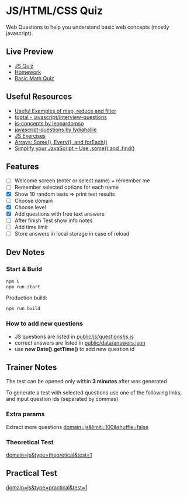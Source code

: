 # JS/HTML/CSS Quiz

Web Questions to help you understand basic web concepts (mostly javascript).

## Live Preview

- [JS Quiz](https://nmatei.github.io/simple-quiz-app/public/?domain=js&level=20)
- [Homework](https://nmatei.github.io/simple-quiz-app/public/?domain=js-homework&level=15)
- [Basic Math Quiz](https://nmatei.github.io/simple-quiz-app/public/?domain=math&level=22)

## Useful Resources

- [Useful Examples of map, reduce and filter](https://link.medium.com/XezVbaWgNT)
- [toptal - javascript/interview-questions](https://www.toptal.com/javascript/interview-questions)
- [js-concepts by leonardomso](https://github.com/leonardomso/33-js-concepts#1-call-stack)
- [javascript-questions by lydiahallie](https://github.com/lydiahallie/javascript-questions/blob/master/README.md)
- [JS Exercises](https://ydkjs-exercises.com/)
- [Arrays: Some(), Every(), and forEach()](https://levelup.gitconnected.com/javascript-array-some-vs-every-vs-foreach-knowledge-scoops-81dfe43369c6)
- [Simplify your JavaScript – Use .some() and .find()](https://medium.com/poka-techblog/simplify-your-javascript-use-some-and-find-f9fb9826ddfd)

## Features

- [ ] Welcome screen (enter or select name) + remember me
- [ ] Remember selected options for each name
- [x] Show 10 random tests => print test results
- [ ] Choose domain
- [x] Choose level
- [x] Add questions with free text answers
- [ ] After finish Test show info notes
- [ ] Add time limit
- [ ] Store answers in local storage in case of reload

## Dev Notes

### Start & Build

```sh
npm i
npm run start
```

Production build:

```sh
npm run build
```

### How to add new questions

- JS questions are listed in [public/js/questions/js.js](public/js/questions/js.js)
- correct answers are listed in [public/data/answers.json](public/data/answers.json)
- use **new Date().getTime()** to add new question id

## Trainer Notes

The test can be opened only within **3 minutes** after was generated

To generate a test with selected questions use one of the following links,
and input question ids (separated by commas)

### Extra params

Extract more questions
[domain=js&limit=100&shuffle=false](https://nmatei.github.io/simple-quiz-app/public/?domain=js&limit=100&shuffle=false)

### Theoretical Test

[domain=js&type=theoretical&test=1](https://nmatei.github.io/simple-quiz-app/public/?domain=js&type=theoretical&test=1)

## Practical Test

[domain=js&type=practical&test=1](https://nmatei.github.io/simple-quiz-app/public/?domain=js&type=practical&test=1)
